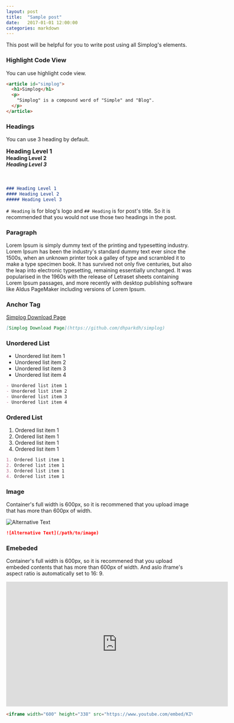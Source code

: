 ```yaml
---
layout: post
title:  "Sample post"
date:   2017-01-01 12:00:00
categories: markdown
---
```



This post will be helpful for you to write post using all Simplog's elements.


### Highlight Code View

You can use highlight code view.

```html
<article id="simplog">
  <h1>Simplog</h1>
  <p>
    "Simplog" is a compound word of "Simple" and "Blog".
  </p>
</article>
```


### Headings

You can use 3 heading by default.

<h3 style="margin: 0;">Heading Level 1</h3>
<h4 style="margin: 0;">Heading Level 2</h4>
<h5 style="margin: 0 0 50px;">Heading Level 3</h5>

```markdown
### Heading Level 1
#### Heading Level 2
##### Heading Level 3
```

`# Heading` is for blog's logo and `## Heading` is for post's title.
So it is recommended that you would not use those two headings in the post.


### Paragraph

Lorem Ipsum is simply dummy text of the printing and typesetting industry. Lorem Ipsum has been the industry's standard dummy text ever since the 1500s, when an unknown printer took a galley of type and scrambled it to make a type specimen book. It has survived not only five centuries, but also the leap into electronic typesetting, remaining essentially unchanged. It was popularised in the 1960s with the release of Letraset sheets containing Lorem Ipsum passages, and more recently with desktop publishing software like Aldus PageMaker including versions of Lorem Ipsum.


### Anchor Tag

[Simplog Download Page](https://github.com/dhparkdh/simplog)

```markdown
[Simplog Download Page](https://github.com/dhparkdh/simplog)
```


### Unordered List

- Unordered list item 1
- Unordered list item 2
- Unordered list item 3
- Unordered list item 4

```markdown
- Unordered list item 1
- Unordered list item 2
- Unordered list item 3
- Unordered list item 4
```


### Ordered List

1. Ordered list item 1
2. Ordered list item 1
3. Ordered list item 1
4. Ordered list item 1

```markdown
1. Ordered list item 1
2. Ordered list item 1
3. Ordered list item 1
4. Ordered list item 1
```


### Image

Container's full width is 600px, so it is recommened that you upload image that
has more than 600px of width.

![Alternative Text](https://raw.githubusercontent.com/dhparkdh/simplog/gh-pages/assets/img/simplog.png)

```markdown
![Alternative Text](/path/to/image)
```


### Emebeded

Container's full width is 600px, so it is recommened that you upload embeded contents that
has more than 600px of width. And aslo iframe's aspect ratio is automatically set to 16: 9.

<iframe width="600" height="338" src="https://www.youtube.com/embed/KIViy7L_lo8" frameborder="0" allowfullscreen></iframe>

```html
<iframe width="600" height="338" src="https://www.youtube.com/embed/KIViy7L_lo8" frameborder="0" allowfullscreen></iframe>
```
